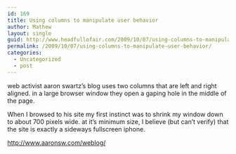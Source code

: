 ```yaml
---
id: 169
title: Using columns to manipulate user behavior
author: Mathew
layout: single
guid: http://www.headfullofair.com/2009/10/07/using-columns-to-manipulate-user-behavior/
permalink: /2009/10/07/using-columns-to-manipulate-user-behavior/
categories:
  - Uncategorized
  - post
---
```

web activist aaron swartz&#8217;s blog uses two columns that are left and right aligned. in a large browser window they open a gaping hole in the middle of the page.

When I browsed to his site my first instinct was to shrink my window down to about 700 pixels wide. at it&#8217;s minimum size, I believe (but can&#8217;t verify) that the site is exactly a sideways fullscreen iphone.

http://www.aaronsw.com/weblog/